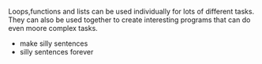 Loops,functions and lists can be used individually for lots of different tasks. They can also be used together to create interesting programs that can do even moore complex tasks.

- make silly sentences
- silly sentences forever
